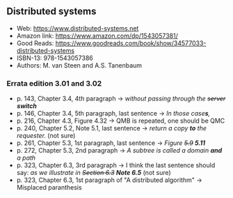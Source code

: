 ## Distributed systems

- Web: https://www.distributed-systems.net
- Amazon link: https://www.amazon.com/dp/1543057381/
- Good Reads: https://www.goodreads.com/book/show/34577033-distributed-systems
- ISBN-13: 978-1543057386
- Authors: M. van Steen and A.S. Tanenbaum

### Errata edition 3.01 and 3.02

- p. 143, Chapter 3.4, 4th paragraph -> _without passing through the ~~server~~ **switch**_
- p. 146, Chapter 3.4, 5th paragraph, last sentence -> _In those case**s**,_
- p. 216, Chapter 4.3, Figure 4.32 -> QMB is repeated, one should be QMC
- p. 240, Chapter 5.2, Note 5.1, last sentence -> _return a copy **to** the requester._ (not sure)
- p. 261, Chapter 5.3, 1st paragraph, last sentence -> _Figure ~~5.9~~ **5.11**_
- p. 272, Chapter 5.3, 2nd paragraph -> _A subtree is called a domain **and** a path_
- p. 323, Chapter 6.3, 3rd paragraph -> I think the last sentence should say: _as we illustrate in ~~Section 6.3~~ **Note 6.5**_ (not sure)
- p. 323, Chapter 6.3, 1st paragraph of "A distributed algorithm" -> Misplaced paranthesis
